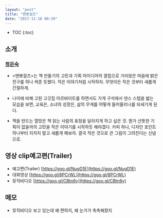 ```yaml
---
layout: "post"
title: "땐뽀걸즈"
date: "2017-11-18 00:39"
---
```

- TOC
{:toc}

## 소개

### [정은숙](https://goo.gl/7pvQtt)

* &lt;땐뽀걸즈&gt;는 책 만들기의 고민과 기획 아이디어의 결핍으로 가라앉은 마음에 밝은 전구를 하나 켜준 듯했다. 작은 이야기처럼 시작하자. 무엇이든 작은 것부터 새롭게 간절하게.

* 나이에 비해 고된 고깃집 아르바이트를 하면서도 가게 구석에서 댄스 스텝을 밟는 모습을 보면, 교육은, 소녀의 성장은, 삶의 무게를 어떻게 들어올리나를 되새기게 된다.

* 책을 만드는 열망은 책 읽는 사람의 표정을 달라지게 하고 싶은 것. 뭔가 산뜻한 기획이 없을까의 고민을 작은 이야기를 시작하듯 해야겠다. 카피 하나, 디자인 포인트 하나부터 지치지 말고 새롭게 해보자. 결국 작은 것으로 큰 그림이 그려진다는 신념으로.

## 영상 clip예고편\(Trailer\)

* 예고편\(Trailer\) [https://goo.gl/NugD1E](https://goo.gl/NugD1E)
* 대회영상 [https://goo.gl/8PCrWL](https://goo.gl/8PCrWL)
* 뮤직비디오 [https://goo.gl/CBtn6y](https://goo.gl/CBtn6y)



## 메모

* 뮤직비디오 보고 있는데 왜 짠하지, 왜 눈가가 촉촉해졌지
